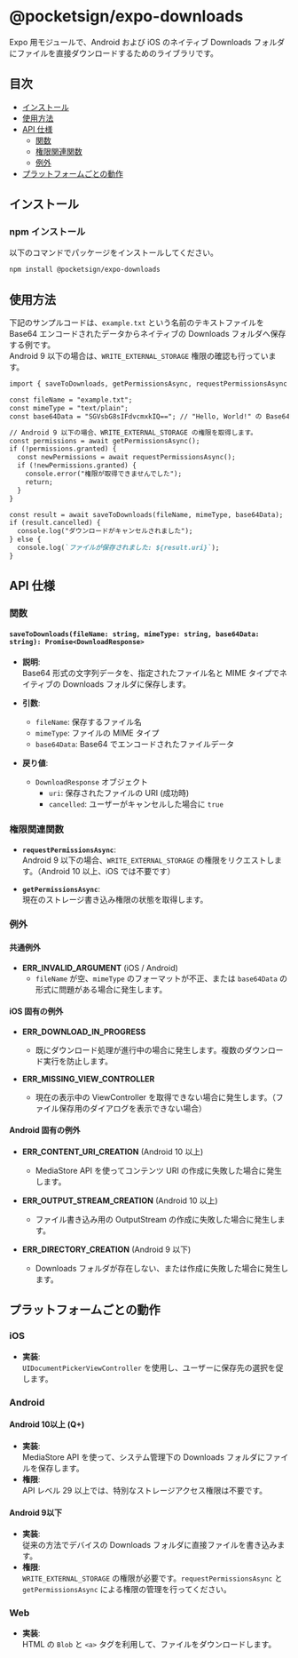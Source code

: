 # @pocketsign/expo-downloads

Expo 用モジュールで、Android および iOS のネイティブ Downloads フォルダにファイルを直接ダウンロードするためのライブラリです。

## 目次

- [インストール](#インストール)
- [使用方法](#使用方法)
- [API 仕様](#api-仕様)
  - [関数](#関数)
  - [権限関連関数](#権限関連関数)
  - [例外](#例外)
- [プラットフォームごとの動作](#プラットフォームごとの動作)

## インストール

### npm インストール

以下のコマンドでパッケージをインストールしてください。

```bash
npm install @pocketsign/expo-downloads
```

## 使用方法

下記のサンプルコードは、`example.txt` という名前のテキストファイルを Base64 エンコードされたデータからネイティブの Downloads フォルダへ保存する例です。  
Android 9 以下の場合は、`WRITE_EXTERNAL_STORAGE` 権限の確認も行っています。

```javascript:README.md
import { saveToDownloads, getPermissionsAsync, requestPermissionsAsync } from "@pocketsign/expo-downloads";

const fileName = "example.txt";
const mimeType = "text/plain";
const base64Data = "SGVsbG8sIFdvcmxkIQ=="; // "Hello, World!" の Base64 エンコード

// Android 9 以下の場合、WRITE_EXTERNAL_STORAGE の権限を取得します。
const permissions = await getPermissionsAsync();
if (!permissions.granted) {
  const newPermissions = await requestPermissionsAsync();
  if (!newPermissions.granted) {
    console.error("権限が取得できませんでした");
    return;
  }
}

const result = await saveToDownloads(fileName, mimeType, base64Data);
if (result.cancelled) {
  console.log("ダウンロードがキャンセルされました");
} else {
  console.log(`ファイルが保存されました: ${result.uri}`);
}
```

## API 仕様

### 関数

#### `saveToDownloads(fileName: string, mimeType: string, base64Data: string): Promise<DownloadResponse>`

- **説明**:  
  Base64 形式の文字列データを、指定されたファイル名と MIME タイプでネイティブの Downloads フォルダに保存します。

- **引数**:
  - `fileName`: 保存するファイル名
  - `mimeType`: ファイルの MIME タイプ
  - `base64Data`: Base64 でエンコードされたファイルデータ

- **戻り値**:
  - `DownloadResponse` オブジェクト  
    - `uri`: 保存されたファイルの URI (成功時)
    - `cancelled`: ユーザーがキャンセルした場合に `true`

### 権限関連関数

- **`requestPermissionsAsync`**:  
  Android 9 以下の場合、`WRITE_EXTERNAL_STORAGE` の権限をリクエストします。（Android 10 以上、iOS では不要です）

- **`getPermissionsAsync`**:  
  現在のストレージ書き込み権限の状態を取得します。

### 例外

#### 共通例外

- **ERR_INVALID_ARGUMENT** (iOS / Android)  
  - `fileName` が空、`mimeType` のフォーマットが不正、または `base64Data` の形式に問題がある場合に発生します。

#### iOS 固有の例外

- **ERR_DOWNLOAD_IN_PROGRESS**  
  - 既にダウンロード処理が進行中の場合に発生します。複数のダウンロード実行を防止します。

- **ERR_MISSING_VIEW_CONTROLLER**  
  - 現在の表示中の ViewController を取得できない場合に発生します。（ファイル保存用のダイアログを表示できない場合）

#### Android 固有の例外

- **ERR_CONTENT_URI_CREATION** (Android 10 以上)  
  - MediaStore API を使ってコンテンツ URI の作成に失敗した場合に発生します。

- **ERR_OUTPUT_STREAM_CREATION** (Android 10 以上)  
  - ファイル書き込み用の OutputStream の作成に失敗した場合に発生します。

- **ERR_DIRECTORY_CREATION** (Android 9 以下)  
  - Downloads フォルダが存在しない、または作成に失敗した場合に発生します。

## プラットフォームごとの動作

### iOS

- **実装**:  
  `UIDocumentPickerViewController` を使用し、ユーザーに保存先の選択を促します。

### Android

#### Android 10以上 (Q+)

- **実装**:  
  MediaStore API を使って、システム管理下の Downloads フォルダにファイルを保存します。
- **権限**:  
  API レベル 29 以上では、特別なストレージアクセス権限は不要です。

#### Android 9以下

- **実装**:  
  従来の方法でデバイスの Downloads フォルダに直接ファイルを書き込みます。
- **権限**:  
  `WRITE_EXTERNAL_STORAGE` の権限が必要です。`requestPermissionsAsync` と `getPermissionsAsync` による権限の管理を行ってください。

### Web

- **実装**:  
  HTML の `Blob` と `<a>` タグを利用して、ファイルをダウンロードします。
